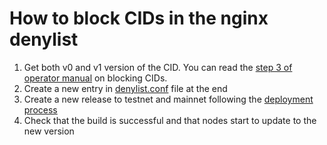 # How to block CIDs in the nginx denylist

1. Get both v0 and v1 version of the CID. You can read the [step 3 of operator manual](../block-cids.md) on blocking CIDs.
2. Create a new entry in [denylist.conf](../../container/nginx/denylist.conf) file at the end
3. Create a new release to testnet and mainnet following the [deployment process](./deployment.md)
4. Check that the build is successful and that nodes start to update to the new version
